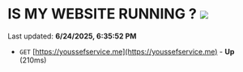# IS MY WEBSITE RUNNING ? [![](https://img.shields.io/static/v1?label=Sponsor&message=%E2%9D%A4&logo=GitHub&color=%23fe8e86)](https://github.com/sponsors/Youssef-Lehmam)

Last updated: **6/24/2025, 6:35:52 PM**

- `GET` [https://youssefservice.me](https://youssefservice.me) - **Up** (210ms)
